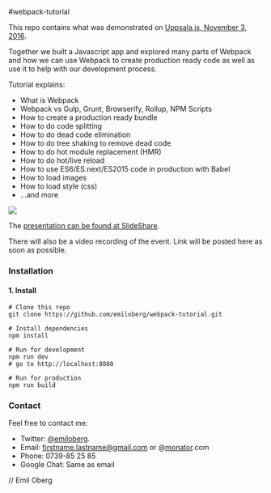 #webpack-tutorial

This repo contains what was demonstrated on [Uppsala.js, November 3, 2016](http://www.meetup.com/Uppsalajs/events/234800307/).

Together we built a Javascript app and explored many parts of Webpack and how we can use Webpack to create production ready code as well as use it to help with our development process.

Tutorial explains:

* What is Webpack
* Webpack vs Gulp, Grunt, Browserify, Rollup, NPM Scripts
* How to create a production ready bundle
* How to do code splitting
* How to do dead code elimination
* How to do tree shaking to remove dead code
* How to do hot module replacement (HMR)
* How to do hot/live reload
* How to use ES6/ES.next/ES2015 code in production with Babel
* How to load images
* How to load style (css)
* ...and more

[![](http://image.slidesharecdn.com/uppsalajs-webpack-161020152946/95/webpack-tutorial-uppsala-js-1-638.jpg)](http://www.slideshare.net/emiloberg/webpack-tutorial-uppsala-js)

The [presentation can be found at SlideShare](http://www.slideshare.net/emiloberg/webpack-tutorial-uppsala-js).

There will also be a video recording of the event. Link will be posted here as soon as possible.


### Installation

#### 1. Install

```
# Clone this repo
git clone https://github.com/emiloberg/webpack-tutorial.git

# Install dependencies
npm install

# Run for development
npm run dev
# go to http://localhost:8080

# Run for production
npm run build
```

### Contact

Feel free to contact me:

* Twitter: [@emiloberg](https://twitter.com/emiloberg).
* Email: firstname.lastname@gmail.com or @[monator](http://www.monator.com/).com
* Phone: 0739-85 25 85
* Google Chat: Same as email

// Emil Oberg
